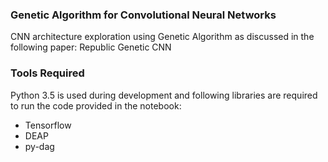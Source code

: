### Genetic Algorithm for Convolutional Neural Networks
CNN architecture exploration using Genetic Algorithm as discussed in the following paper: Republic Genetic CNN


### Tools Required
Python 3.5 is used during development and following libraries are required to run the code provided in the notebook:

* Tensorflow
* DEAP
* py-dag